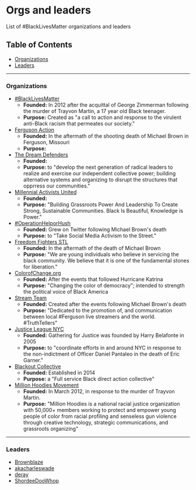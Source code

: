 Orgs and leaders
====

List of #BlackLivesMatter organizations and leaders

Table of Contents
-------

- [Organizations](#organizations)
- [Leaders](#leaders)

-------

### Organizations
- [#BlackLivesMatter](http://blacklivesmatter.com)
	* **Founded:** In 2012 after the acquittal of George Zimmerman following the murder of Trayvon Martin, a 17 year old Black teenager.
	* **Purpose:** Created as "a call to action and response to the virulent anti-Black racism that permeates our society."
- [Ferguson Action](http://fergusonaction.com/)
	* **Founded:** In the aftermath of the shooting death of Michael Brown in Ferguson, Missouri
	* **Purpose:**
- [The Dream Defenders](http://dreamdefenders.org)
	* **Founded:**
	* **Purpose:** to "develop the next generation of radical leaders to realize and exercise our independent collective power; building alternative systems and organizing to disrupt the structures that opprress our communities."
- [Millennial Activists United](http://millennialau.tumblr.com/)
	* **Founded:**
	* **Purpose:** "Building Grassroots Power And Leadership To Create Strong, Sustainable Communities. Black Is Beautiful, Knowledge is Power."
- [#OperationHelporHush](http://operationhelporhush.org/)
	* **Founded:** Grew on Twitter following Michael Brown's death
	* **Purpose:** to "Take Social Media Activism to the Street."
- [Freedom Fighters STL](https://twitter.com/FF_STL)
	* **Founded:** In the aftermath of the death of Michael Brown
	* **Purpose:** "We are young individuals who believe in servicing the black community. We believe that it is one of the fundamental stones for liberation."
- [ColorofChange.org](http://colorofchange.org/)
	* **Founded:** After the events that followed Hurricane Katrina
	* **Purpose:** "Changing the color of democracy"; intended to strength the political voice of Black America
- [Stream Team](https://twitter.com/fergusonstream1)
	* **Founded:** Created after the events following Michael Brown's death
	* **Purpose:** "Dedicated to the promotion of, and communication between local #Ferguson live streamers and the world. #TruthTellers"
- [Justice League NYC](http://www.gatheringforjustice.org/)
	* **Founded:** Gathering for Justice was founded by Harry Belafonte in 2005
	* **Purpose:** to "coordinate efforts in and around NYC in response to the non-indictment of Officer Daniel Pantaleo in the death of Eric Garner."
- [Blackout Collective](http://www.blackoutcollective.org)
  * **Founded:** Established in 2014
  * **Purpose:** a "Full service Black direct action collective"
- [Million Hoodies Movement](http:www.mhoodies.org)
  * **Founded:** In March 2012, in response to the murder of Trayvon Martin.
  * **Purpose:** "Million Hoodies is a national racial justice organization with 50,000+ members working to protect and empower young people of color from racial profiling and senseless gun violence through creative technology, strategic communications, and grassroots organizing"
  
-------

### Leaders
- [Brownblaze](http://twitter.com/brownblaze)
- [akacharleswade](http://twitter.com/akacharleswade)
- [deray](https://twitter.com/deray)
- [ShordeeDooWhop](https://twitter.com/Nettaaaaaaaa)
